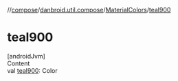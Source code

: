 //[compose](../../../index.md)/[danbroid.util.compose](../index.md)/[MaterialColors](index.md)/[teal900](teal900.md)



# teal900  
[androidJvm]  
Content  
val [teal900](teal900.md): Color  



